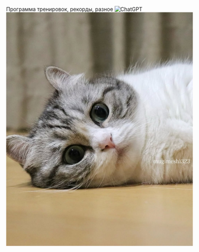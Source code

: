 Программа тренировок, рекорды, разное
![ChatGPT](https://img.shields.io/badge/chatGPT-74aa9c?style=for-the-badge&logo=openai&logoColor=white)
<img src="photo_2025-03-15_20-24-21.jpg">